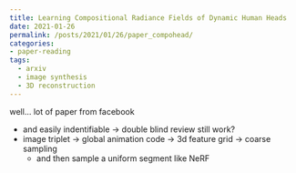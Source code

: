 ```yaml
---
title: Learning Compositional Radiance Fields of Dynamic Human Heads
date: 2021-01-26
permalink: /posts/2021/01/26/paper_compohead/
categories:
- paper-reading
tags:
  - arxiv
  - image synthesis
  - 3D reconstruction
---
```


well... lot of paper from facebook
- and easily indentifiable -> double blind review still work?
- image triplet -> global animation code -> 3d feature grid -> coarse sampling
  - and then sample a uniform segment like NeRF
